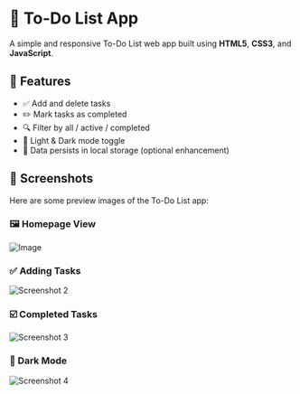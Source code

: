 # 📝 To-Do List App

A simple and responsive To-Do List web app built using **HTML5**, **CSS3**, and **JavaScript**.

## 🌟 Features

- ✅ Add and delete tasks
- ✏️ Mark tasks as completed
- 🔍 Filter by all / active / completed
- 🌙 Light & Dark mode toggle
- 💾 Data persists in local storage (optional enhancement)

## 📸 Screenshots

Here are some preview images of the To-Do List app:

### 🖼️ Homepage View

![Image](https://github.com/user-attachments/assets/06aefc97-f71e-41e2-9a9d-fe038174d8bf)

### ✅ Adding Tasks

![Screenshot 2](screenshot2.jpg)

### ☑️ Completed Tasks

![Screenshot 3](screenshot3.jpg)

### 🌙 Dark Mode

![Screenshot 4](screenshot4.jpg)
